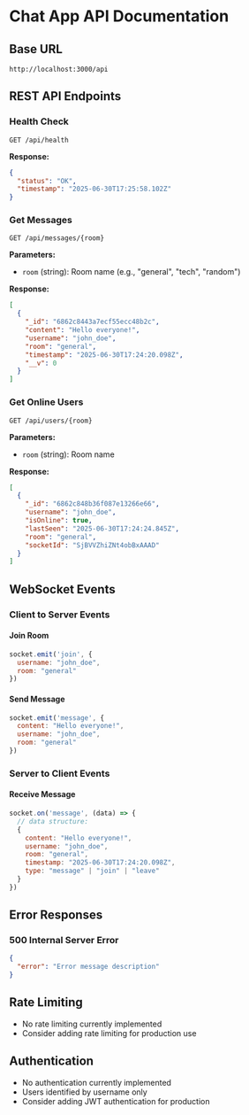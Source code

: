 # Chat App API Documentation

## Base URL
```
http://localhost:3000/api
```

## REST API Endpoints

### Health Check
```http
GET /api/health
```

**Response:**
```json
{
  "status": "OK",
  "timestamp": "2025-06-30T17:25:58.102Z"
}
```

### Get Messages
```http
GET /api/messages/{room}
```

**Parameters:**
- `room` (string): Room name (e.g., "general", "tech", "random")

**Response:**
```json
[
  {
    "_id": "6862c8443a7ecf55ecc48b2c",
    "content": "Hello everyone!",
    "username": "john_doe",
    "room": "general",
    "timestamp": "2025-06-30T17:24:20.098Z",
    "__v": 0
  }
]
```

### Get Online Users
```http
GET /api/users/{room}
```

**Parameters:**
- `room` (string): Room name

**Response:**
```json
[
  {
    "_id": "6862c848b36f087e13266e66",
    "username": "john_doe",
    "isOnline": true,
    "lastSeen": "2025-06-30T17:24:24.845Z",
    "room": "general",
    "socketId": "SjBVVZhiZNt4obBxAAAD"
  }
]
```

## WebSocket Events

### Client to Server Events

#### Join Room
```javascript
socket.emit('join', {
  username: "john_doe",
  room: "general"
})
```

#### Send Message
```javascript
socket.emit('message', {
  content: "Hello everyone!",
  username: "john_doe", 
  room: "general"
})
```

### Server to Client Events

#### Receive Message
```javascript
socket.on('message', (data) => {
  // data structure:
  {
    content: "Hello everyone!",
    username: "john_doe",
    room: "general",
    timestamp: "2025-06-30T17:24:20.098Z",
    type: "message" | "join" | "leave"
  }
})
```

## Error Responses

### 500 Internal Server Error
```json
{
  "error": "Error message description"
}
```

## Rate Limiting
- No rate limiting currently implemented
- Consider adding rate limiting for production use

## Authentication
- No authentication currently implemented
- Users identified by username only
- Consider adding JWT authentication for production